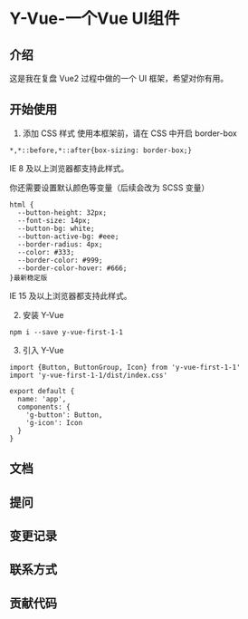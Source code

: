# Y-Vue-一个Vue UI组件

## 介绍

这是我在复盘 Vue2 过程中做的一个 UI 框架，希望对你有用。

## 开始使用

1. 添加 CSS 样式
  使用本框架前，请在 CSS 中开启 border-box

  ```
  *,*::before,*::after{box-sizing: border-box;}
  ```
  IE 8 及以上浏览器都支持此样式。

  你还需要设置默认颜色等变量（后续会改为 SCSS 变量）
  ```
  html {
    --button-height: 32px;
    --font-size: 14px;
    --button-bg: white;
    --button-active-bg: #eee;
    --border-radius: 4px;
    --color: #333;
    --border-color: #999;
    --border-color-hover: #666;
  }最新稳定版
  ```
  IE 15 及以上浏览器都支持此样式。

2. 安装 Y-Vue
  ```
  npm i --save y-vue-first-1-1
  ```
3. 引入 Y-Vue
  ```
  import {Button, ButtonGroup, Icon} from 'y-vue-first-1-1'
  import 'y-vue-first-1-1/dist/index.css'

  export default {
    name: 'app',
    components: {
      'g-button': Button,
      'g-icon': Icon
    }
  }
  ```


## 文档

## 提问



## 变更记录

## 联系方式

## 贡献代码





